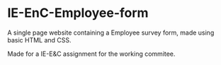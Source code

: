 # IE-EnC-Employee-form
A single page website containing a Employee survey form, made using basic HTML and CSS.

Made for a IE-E&C assignment for the working commitee. 
